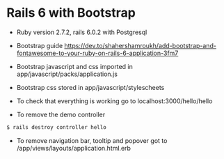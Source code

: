 # Rails 6 with Bootstrap

* Ruby version 2.7.2, rails 6.0.2 with Postgresql

* Bootstrap guide https://dev.to/shahershamroukh/add-bootstrap-and-fontawesome-to-your-ruby-on-rails-6-application-3fm7

* Bootstrap javascript and css imported in app/javascript/packs/application.js

* Bootstrap css stored in app/javascript/stylescheets

* To check that everything is working go to localhost:3000/hello/hello

* To remove the demo controller

````bash
$ rails destroy controller hello
````

* To remove navigation bar, tooltip and popover got to  /app/views/layouts/application.html.erb


